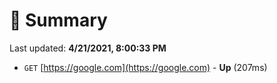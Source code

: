 # 📖 Summary
Last updated: **4/21/2021, 8:00:33 PM**

- `GET` [https://google.com](https://google.com) - **Up** (207ms)
